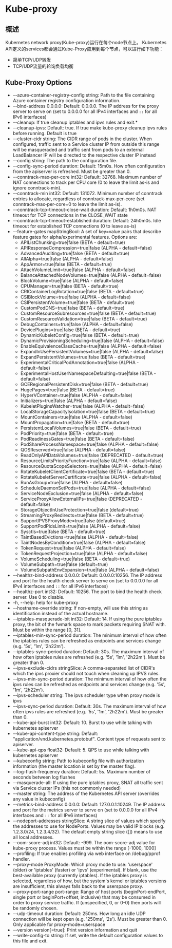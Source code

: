 # Kube-proxy
## 概述
Kubernetes network proxy(Kube-proxy)运行在每个node节点上。
Kubernetes API定义的services都会通过Kube-Proxy应用到每个节点，可以进行如下功能：
* 简单TCP/UDP转发
* TCP/UDP流量的轮询负载均衡
## Kube-Proxy Options
* --azure-container-registry-config string: Path to the file containing Azure container registry configuration information.
* --bind-address 0.0.0.0: Default: 0.0.0.0. The IP address for the proxy server to serve on (set to 0.0.0.0 for all IPv4 interfaces and `::` for all IPv6 interfaces)
* --cleanup: If true cleanup iptables and ipvs rules and exit.*
* --cleanup-ipvs: Default: true. If true make kube-proxy cleanup ipvs rules before running. Default is true
* --cluster-cidr string: The CIDR range of pods in the cluster. When configured, traffic sent to a Service cluster IP from outside this range will be masqueraded and traffic sent from pods to an external LoadBalancer IP will be directed to the respective cluster IP instead
* --config string: The path to the configuration file.
* --config-sync-period duration: Default: 15m0s. How often configuration from the apiserver is refreshed. Must be greater than 0.
* --conntrack-max-per-core int32: Default: 32768. Maximum number of NAT connections to track per CPU core (0 to leave the limit as-is and ignore conntrack-min).
* --conntrack-min int32: Default: 131072. Minimum number of conntrack entries to allocate, regardless of conntrack-max-per-core (set conntrack-max-per-core=0 to leave the limit as-is).
* --conntrack-tcp-timeout-close-wait duration: Default: 1h0m0s. NAT timeout for TCP connections in the CLOSE_WAIT state
* --conntrack-tcp-timeout-established duration: Default: 24h0m0s. Idle timeout for established TCP connections (0 to leave as-is)
* --feature-gates mapStringBool: A set of key=value pairs that describe feature gates for alpha/experimental features. 
    Options are:
    * APIListChunking=true|false (BETA - default=true)
    * APIResponseCompression=true|false (ALPHA - default=false)
    * AdvancedAuditing=true|false (BETA - default=true)
    * AllAlpha=true|false (ALPHA - default=false)
    * AppArmor=true|false (BETA - default=true)
    * AttachVolumeLimit=true|false (ALPHA - default=false)
    * BalanceAttachedNodeVolumes=true|false (ALPHA - default=false)
    * BlockVolume=true|false (ALPHA - default=false)
    * CPUManager=true|false (BETA - default=true)
    * CRIContainerLogRotation=true|false (BETA - default=true)
    * CSIBlockVolume=true|false (ALPHA - default=false)
    * CSIPersistentVolume=true|false (BETA - default=true)
    * CustomPodDNS=true|false (BETA - default=true)
    * CustomResourceSubresources=true|false (BETA - default=true)
    * CustomResourceValidation=true|false (BETA - default=true)
    * DebugContainers=true|false (ALPHA - default=false)
    * DevicePlugins=true|false (BETA - default=true)
    * DynamicKubeletConfig=true|false (BETA - default=true)
    * DynamicProvisioningScheduling=true|false (ALPHA - default=false)
    * EnableEquivalenceClassCache=true|false (ALPHA - default=false)
    * ExpandInUsePersistentVolumes=true|false (ALPHA - default=false)
    * ExpandPersistentVolumes=true|false (BETA - default=true)
    * ExperimentalCriticalPodAnnotation=true|false (ALPHA - default=false)
    * ExperimentalHostUserNamespaceDefaulting=true|false (BETA - default=false)
    * GCERegionalPersistentDisk=true|false (BETA - default=true)
    * HugePages=true|false (BETA - default=true)
    * HyperVContainer=true|false (ALPHA - default=false)
    * Initializers=true|false (ALPHA - default=false)
    * KubeletPluginsWatcher=true|false (ALPHA - default=false)
    * LocalStorageCapacityIsolation=true|false (BETA - default=true)
    * MountContainers=true|false (ALPHA - default=false)
    * MountPropagation=true|false (BETA - default=true)
    * PersistentLocalVolumes=true|false (BETA - default=true)
    * PodPriority=true|false (BETA - default=true)
    * PodReadinessGates=true|false (BETA - default=false)
    * PodShareProcessNamespace=true|false (ALPHA - default=false)
    * QOSReserved=true|false (ALPHA - default=false)
    * ReadOnlyAPIDataVolumes=true|false (DEPRECATED - default=true)
    * ResourceLimitsPriorityFunction=true|false (ALPHA - default=false)
    * ResourceQuotaScopeSelectors=true|false (ALPHA - default=false)
    * RotateKubeletClientCertificate=true|false (BETA - default=true)
    * RotateKubeletServerCertificate=true|false (ALPHA - default=false)
    * RunAsGroup=true|false (ALPHA - default=false)
    * ScheduleDaemonSetPods=true|false (ALPHA - default=false)
    * ServiceNodeExclusion=true|false (ALPHA - default=false)
    * ServiceProxyAllowExternalIPs=true|false (DEPRECATED - default=false)
    * StorageObjectInUseProtection=true|false (default=true)
    * StreamingProxyRedirects=true|false (BETA - default=true)
    * SupportIPVSProxyMode=true|false (default=true)
    * SupportPodPidsLimit=true|false (ALPHA - default=false)
    * Sysctls=true|false (BETA - default=true)
    * TaintBasedEvictions=true|false (ALPHA - default=false)
    * TaintNodesByCondition=true|false (ALPHA - default=false)
    * TokenRequest=true|false (ALPHA - default=false)
    * TokenRequestProjection=true|false (ALPHA - default=false)
    * VolumeScheduling=true|false (BETA - default=true)
    * VolumeSubpath=true|false (default=true)
    * VolumeSubpathEnvExpansion=true|false (ALPHA - default=false)
* --healthz-bind-address 0.0.0.0: Default: 0.0.0.0:10256. The IP address and port for the health check server to serve on (set to 0.0.0.0 for all IPv4 interfaces and `::` for all IPv6 interfaces)
* --healthz-port int32: Default: 10256. The port to bind the health check server. Use 0 to disable.
* -h, --help: help for kube-proxy
* --hostname-override string: If non-empty, will use this string as identification instead of the actual hostname.
* --iptables-masquerade-bit int32: Default: 14. If using the pure iptables proxy, the bit of the fwmark space to mark packets requiring SNAT with. Must be within the range [0, 31].
* --iptables-min-sync-period duration: The minimum interval of how often the iptables rules can be refreshed as endpoints and services change (e.g. '5s', '1m', '2h22m').
* --iptables-sync-period duration: Default: 30s. The maximum interval of how often iptables rules are refreshed (e.g. '5s', '1m', '2h22m'). Must be greater than 0.
* --ipvs-exclude-cidrs stringSlice: A comma-separated list of CIDR's which the ipvs proxier should not touch when cleaning up IPVS rules.
* --ipvs-min-sync-period duration: The minimum interval of how often the ipvs rules can be refreshed as endpoints and services change (e.g. '5s', '1m', '2h22m').
* --ipvs-scheduler string: The ipvs scheduler type when proxy mode is ipvs
* --ipvs-sync-period duration: Default: 30s. The maximum interval of how often ipvs rules are refreshed (e.g. '5s', '1m', '2h22m'). Must be greater than 0.
* --kube-api-burst int32: Default: 10. Burst to use while talking with kubernetes apiserver
* --kube-api-content-type string: Default: "application/vnd.kubernetes.protobuf". Content type of requests sent to apiserver.
* --kube-api-qps float32: Default: 5. QPS to use while talking with kubernetes apiserver
* --kubeconfig string: Path to kubeconfig file with authorization information (the master location is set by the master flag).
* --log-flush-frequency duration: Default: 5s. Maximum number of seconds between log flushes
* --masquerade-all: If using the pure iptables proxy, SNAT all traffic sent via Service cluster IPs (this not commonly needed)
* --master string: The address of the Kubernetes API server (overrides any value in kubeconfig)
* --metrics-bind-address 0.0.0.0: Default: 127.0.0.1:10249. The IP address and port for the metrics server to serve on (set to 0.0.0.0 for all IPv4 interfaces and `::` for all IPv6 interfaces)
* --nodeport-addresses stringSlice: A string slice of values which specify the addresses to use for NodePorts. Values may be valid IP blocks (e.g. 1.2.3.0/24, 1.2.3.4/32). The default empty string slice ([]) means to use all local addresses.
* --oom-score-adj int32: Default: -999. The oom-score-adj value for kube-proxy process. Values must be within the range [-1000, 1000]
* --profiling: If true enables profiling via web interface on /debug/pprof handler.
* --proxy-mode ProxyMode: Which proxy mode to use: 'userspace' (older) or 'iptables' (faster) or 'ipvs' (experimental). If blank, use the best-available proxy (currently iptables). If the iptables proxy is selected, regardless of how, but the system's kernel or iptables versions are insufficient, this always falls back to the userspace proxy.
* --proxy-port-range port-range: Range of host ports (beginPort-endPort, single port or beginPort+offset, inclusive) that may be consumed in order to proxy service traffic. If (unspecified, 0, or 0-0) then ports will be randomly chosen.
* --udp-timeout duration: Default: 250ms. How long an idle UDP connection will be kept open (e.g. '250ms', '2s'). Must be greater than 0. Only applicable for proxy-mode=userspace
* --version version[=true]: Print version information and quit
* --write-config-to string: If set, write the default configuration values to this file and exit.
